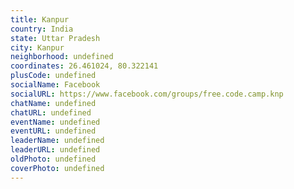 ```yaml
---
title: Kanpur
country: India
state: Uttar Pradesh
city: Kanpur
neighborhood: undefined
coordinates: 26.461024, 80.322141
plusCode: undefined
socialName: Facebook
socialURL: https://www.facebook.com/groups/free.code.camp.knp
chatName: undefined
chatURL: undefined
eventName: undefined
eventURL: undefined
leaderName: undefined
leaderURL: undefined
oldPhoto: undefined
coverPhoto: undefined
---
```

